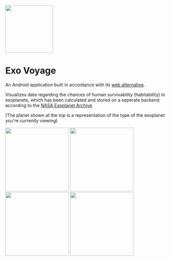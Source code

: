 <img src="https://github.com/avexxx3/exovoyage_app/blob/master/app/src/main/play_store_512.png" width="150">

# Exo Voyage
An Android application built in accordance with its [web alternative](https://github.com/stellalphatic/ExoPlanetProject).

Visualizes data regarding the chances of human survivability (habitability) in exoplanets, which has been calculated and stored on a seperate backend according to the [NASA Exoplanet Archive](https://exoplanetarchive.ipac.caltech.edu/)

(The planet shown at the top is a representation of the type of the exoplanet you're currently viewing)

<img src="https://github.com/avexxx3/exovoyage_app/blob/master/.github/home.jpg" width="200"> <img src="https://github.com/avexxx3/exovoyage_app/blob/master/.github/habit.jpg" width="200"> <img src="https://github.com/avexxx3/exovoyage_app/blob/master/.github/nonhabit.jpg" width="200"> <img src="https://github.com/avexxx3/exovoyage_app/blob/master/.github/detail.jpg" width="200">
